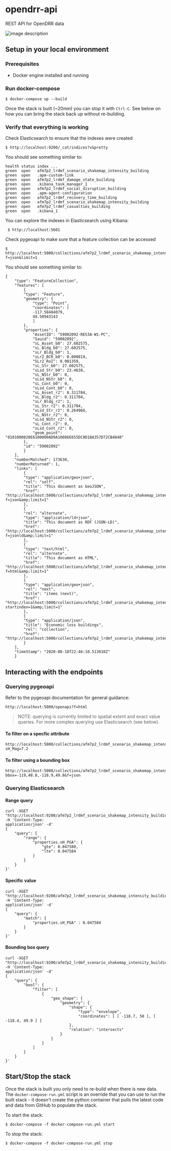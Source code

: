 # opendrr-api

REST API for OpenDRR data

![image description](https://github.com/OpenDRR/documentation/blob/master/models/OpenDRR%20API.png)

## Setup in your local environment

### Prerequisites

- Docker engine installed and running

### Run docker-compose

    $ docker-compose up --build

Once the stack is built (~20min) you can stop it with `Ctrl-C`. See below on how you can bring the stack back up without re-building.
  
### Verify that everything is working

Check Elasticsearch to ensure that the indexes were created

    $ http://localhost:9200/_cat/indices?v&pretty

You should see something similar to:

    health status index ...
    green  open   afm7p2_lrdmf_scenario_shakemap_intensity_building
    green  open   .apm-custom-link
    green  open   afm7p2_lrdmf_damage_state_building
    green  open   .kibana_task_manager_1
    green  open   afm7p2_lrdmf_social_disruption_building
    green  open   .apm-agent-configuration
    green  open   afm7p2_lrdmf_recovery_time_building
    green  open   afm7p2_lrdmf_scenario_shakemap_intensity_building
    green  open   afm7p2_lrdmf_casualties_building
    green  open   .kibana_1

You can explore the indexes in Elasticsearch using Kibana:

     $ http://localhost:5601

Check pygeoapi to make sure that a feature collection can be accessed

    $ http://localhost:5000/collections/afm7p2_lrdmf_scenario_shakemap_intensity_building/items?f=json&limit=1

You should see something similar to:

    {
        "type": "FeatureCollection",
        "features": [
            {
            "type": "Feature",
            "geometry": {
                "type": "Point",
                "coordinates": [
                -117.58484079,
                49.58943143
                ]
            },
            "properties": {
                "AssetID": "59002092-RES3A-W1-PC",
                "Sauid": "59002092",
                "sL_Asset_b0": 27.602575,
                "sL_Bldg_b0": 27.602575,
                "sLr_Bldg_b0": 1,
                "sLr2_BCR_b0": 0.000819,
                "SLr2_RoI": 0.001359,
                "sL_Str_b0": 27.602575,
                "sLsd_Str_b0": 23.4638,
                "sL_NStr_b0": 0,
                "sLsd_NStr_b0": 0,
                "sL_Cont_b0": 0,
                "sLsd_Cont_b0": 0,
                "sL_Asset_r2": 0.311704,
                "sL_Bldg_r2": 0.311704,
                "sLr_Bldg_r2": 1,
                "sL_Str_r2": 0.311704,
                "sLsd_Str_r2": 0.264966,
                "sL_NStr_r2": 0,
                "sLsd_NStr_r2": 0,
                "sL_Cont_r2": 0,
                "sLsd_Cont_r2": 0,
                "geom_point": "0101000020E6100000AD9A10086E655DC0D18A357D72CB4840"
            },
            "id": "59002092"
            }
        ],
        "numberMatched": 173630,
        "numberReturned": 1,
        "links": [
            {
            "type": "application/geo+json",
            "rel": "self",
            "title": "This document as GeoJSON",
            "href": "http://localhost:5000/collections/afm7p2_lrdmf_scenario_shakemap_intensity_building/items?f=json&amp;limit=1"
            },
            {
            "rel": "alternate",
            "type": "application/ld+json",
            "title": "This document as RDF (JSON-LD)",
            "href": "http://localhost:5000/collections/afm7p2_lrdmf_scenario_shakemap_intensity_building/items?f=jsonld&amp;limit=1"
            },
            {
            "type": "text/html",
            "rel": "alternate",
            "title": "This document as HTML",
            "href": "http://localhost:5000/collections/afm7p2_lrdmf_scenario_shakemap_intensity_building/items?f=html&amp;limit=1"
            },
            {
            "type": "application/geo+json",
            "rel": "next",
            "title": "items (next)",
            "href": "http://localhost:5000/collections/afm7p2_lrdmf_scenario_shakemap_intensity_building/items?startindex=1&amp;limit=1"
            },
            {
            "type": "application/json",
            "title": "Economic loss buildings",
            "rel": "collection",
            "href": "http://localhost:5000/collections/afm7p2_lrdmf_scenario_shakemap_intensity_building"
            }
        ],
        "timeStamp": "2020-08-18T22:46:10.513010Z"
        }

## Interacting with the endpoints

### Querying pygeoapi

Refer to the pygeoapi documentation for general guidance:

    http://localhost:5000/openapi?f=html

> NOTE: querying is currently limited to spatial extent and exact value queries. For more complex querying use Elasticsearch (see below).

#### To filter on a specfic attribute

    http://localhost:5000/collections/afm7p2_lrdmf_scenario_shakemap_intensity_building/items?sH_Mag=7.2

#### To filter using a bounding box

    http://localhost:5000/collections/afm7p2_lrdmf_scenario_shakemap_intensity_building/items?bbox=-119,48.8,-118.9,49.8&f=json

### Querying Elasticsearch

#### Range query

    curl -XGET "http://localhost:9200/afm7p2_lrdmf_scenario_shakemap_intensity_building/_search" -H 'Content-Type: 
    application/json' -d'
    {  
        "query": {    
            "range": {      
                "properties.sH_PGA": {        
                    "gte": 0.047580,        
                    "lte": 0.047584      
                }   
            }  
        }
    }'

#### Specific value

    curl -XGET "http://localhost:9200/afm7p2_lrdmf_scenario_shakemap_intensity_building/_search" -H 'Content-Type: 
    application/json' -d'
    {  
        "query": {    
            "match": {      
                "properties.sH_PGA" : 0.047584    
            }  
        }
    }'

#### Bounding box query

    curl -XGET "http://localhost:9200/afm7p2_lrdmf_scenario_shakemap_intensity_building/_search" -H 'Content-Type: 
    application/json' -d'
    {  
        "query": {
            "bool": {
                "filter": [
                    {
                        "geo_shape": {
                            "geometry": {
                                "shape": {
                                    "type": "envelope",
                                    "coordinates": [ [ -118.7, 50 ], [ -118.4, 49.9 ] ]
                                },
                                "relation": "intersects"
                            }
                        }
                    }
                ]
            }
        }
    }'

## Start/Stop the stack

Once the stack is built you only need to re-build when there is new data. The `docker-compose-run.yml` script is an override that you can use to run the built stack - it doesn't create the python container that pulls the latest code and data from GitHub to populate the stack.

To start the stack:

    $ docker-compose -f docker-compose-run.yml start

To stop the stack:

    $ docker-compose -f docker-compose-run.yml stop


